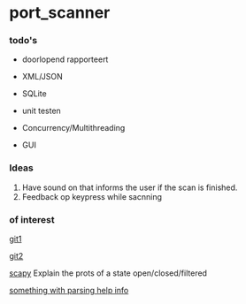 # port_scanner

### todo's
- doorlopend rapporteert
- XML/JSON
- SQLite
  
- unit testen
- Concurrency/Multithreading
- GUI


### Ideas
1. Have sound on that informs the user if the scan is finished.
2. Feedback op keypress while sacnning

### of interest
[git1](https://github.com/interference-security/Multiport/blob/master/multiport.py)

[git2](https://github.com/dievus/threader3000/blob/master/threader3000.py)

[scapy](https://resources.infosecinstitute.com/topic/port-scanning-using-scapy/)
Explain the prots of a state open/closed/filtered

[something with parsing help info](https://stackoverflow.com/questions/15753701/how-can-i-pass-a-list-as-a-command-line-argument-with-argparse)